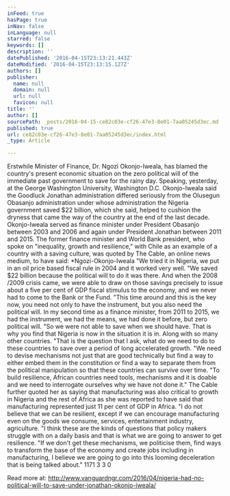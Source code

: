 ```yaml
---
inFeed: true
hasPage: true
inNav: false
inLanguage: null
starred: false
keywords: []
description: ''
datePublished: '2016-04-15T23:13:21.443Z'
dateModified: '2016-04-15T23:13:15.127Z'
authors: []
publisher:
  name: null
  domain: null
  url: null
  favicon: null
title: ''
author: []
sourcePath: _posts/2016-04-15-ce82c03e-cf26-47e3-8e01-7aa05245d3ec.md
published: true
url: ce82c03e-cf26-47e3-8e01-7aa05245d3ec/index.html
_type: Article

---
```

Erstwhile Minister of Finance, Dr. Ngozi Okonjo-Iweala, has blamed the country's present economic situation on the zero political will of the immediate past government  to save for the rainy day. Speaking, yesterday, at the George Washington University, Washington D.C. Okonjo-Iweala said the Goodluck Jonathan administration differed seriously from the Olusegun Obasanjo administration under whose administration the Nigeria government saved $22 billion, which she said, helped to cushion the dryness that came the way of the country at the end of the last decade. Okonjo-Iweala served as finance minister under President Obasanjo between 2003 and 2006 and again under President Jonathan between 2011 and 2015\. The former finance minister and World Bank president, who spoke on "inequality, growth and resilience," with Chile as an example of a country with a saving culture, was quoted by The Cable, an online news medium, to have said: \*Ngozi-Okonjo-Iweala "We tried it in Nigeria, we put in an oil price based fiscal rule in 2004 and it worked very well. "We saved $22 billion because the political will to do it was there. And when the 2008 /2009 crisis came, we were able to draw on those savings precisely to issue about a five per cent of GDP fiscal stimulus to the economy, and we never had to come to the Bank or the Fund. "This time around and this is the key now, you need not only to have the instrument, but you also need the political will. In my second time as a finance minister, from 2011 to 2015, we had the instrument, we had the means, we had done it before, but zero political will. "So we were not able to save when we should have. That is why you find that Nigeria is now in the situation it is in. Along with so many other countries. "That is the question that I ask, what do we need to do to these countries to save over a period of long accelerated growth. "We need to devise mechanisms not just that are good technically but find a way to either embed them in the constitution or find a way to separate them from the political manipulation so that these countries can survive over time. "To build resilience, African countries need tools, mechanisms and it is doable and we need to interrogate ourselves why we have not done it." The Cable further quoted her as saying that manufacturing was also critical to growth in Nigeria and the rest of Africa as she was reported to have said that manufacturing represented just 11 per cent of GDP in Africa. "I do not believe that we can be resilient, except if we can encourage manufacturing even on the goods we consume, services, entertainment industry, agriculture. "I think these are the kinds of questions that policy makers struggle with on a daily basis and that is what we are going to answer to get resilience. "If we don't get these mechanisms, we politicise them, find ways to transform the base of the economy and create jobs including in manufacturing, I believe we are going to go into this looming deceleration that is being talked about." 1171 3 3 0

Read more at: http://www.vanguardngr.com/2016/04/nigeria-had-no-political-will-to-save-under-jonathan-okonjo-iweala/